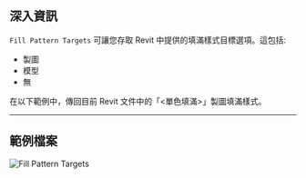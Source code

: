 ## 深入資訊
`Fill Pattern Targets` 可讓您存取 Revit 中提供的填滿樣式目標選項。這包括:
- 製圖
- 模型
- 無

在以下範例中，傳回目前 Revit 文件中的「<單色填滿>」製圖填滿樣式。
___
## 範例檔案

![Fill Pattern Targets](./DSRevitNodesUI.FillPatternTargets_img.jpg)
